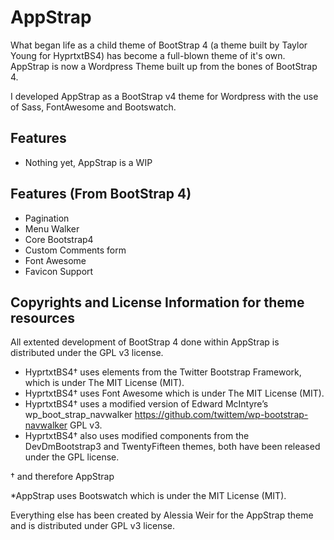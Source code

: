 # AppStrap

What began life as a child theme of BootStrap 4 (a theme built by Taylor Young for HyprtxtBS4) has become a full-blown theme of it's own. AppStrap is now a Wordpress Theme built up from the bones of BootStrap 4.

I developed AppStrap as a BootStrap v4 theme for Wordpress with the use of Sass, FontAwesome and Bootswatch.

## Features

* Nothing yet, AppStrap is a WIP

## Features (From BootStrap 4)

* Pagination
* Menu Walker
* Core Bootstrap4
* Custom Comments form
* Font Awesome
* Favicon Support

## Copyrights and License Information for theme resources

All extented development of BootStrap 4 done within AppStrap is distributed under the GPL v3 license.

* HyprtxtBS4† uses elements from the Twitter Bootstrap Framework, which is under The MIT License (MIT).
* HyprtxtBS4† uses Font Awesome which is under The MIT License (MIT).
* HyprtxtBS4† uses a modified version of Edward McIntyre’s wp_boot_strap_navwalker https://github.com/twittem/wp-bootstrap-navwalker GPL v3.
* HyprtxtBS4† also uses modified components from the DevDmBootstrap3 and TwentyFifteen themes, both have been released under the GPL license.


† and therefore AppStrap

*AppStrap uses Bootswatch which is under the MIT License (MIT).

Everything else has been created by Alessia Weir for the AppStrap theme and is distributed under GPL v3 license.
